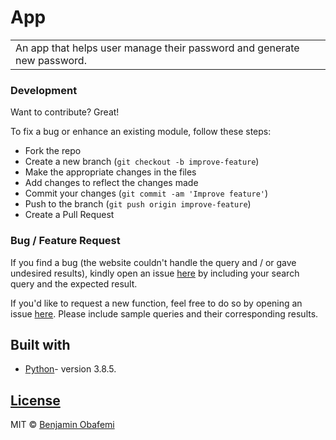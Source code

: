 # App

<table>
<tr>
<td>
  An app that helps user manage their password and generate new password.
</td>
</tr>
</table>


### Development

Want to contribute? Great!

To fix a bug or enhance an existing module, follow these steps:

- Fork the repo
- Create a new branch (`git checkout -b improve-feature`)
- Make the appropriate changes in the files
- Add changes to reflect the changes made
- Commit your changes (`git commit -am 'Improve feature'`)
- Push to the branch (`git push origin improve-feature`)
- Create a Pull Request

### Bug / Feature Request

If you find a bug (the website couldn't handle the query and / or gave undesired results), kindly open an issue [here](https://github.com/benjaminbills/password-locker/issues/new) by including your search query and the expected result.

If you'd like to request a new function, feel free to do so by opening an issue [here](https://github.com/benjaminbills/password-locker/issues/new). Please include sample queries and their corresponding results.

## Built with

- [Python](https://www.python.org/)- version 3.8.5.

## [License](https://github.com/benjaminbills/password-locker/blob/master/License)

MIT © [Benjamin Obafemi ](https://github.com/benjaminbills)
